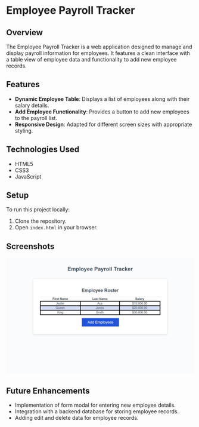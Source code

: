 # Employee Payroll Tracker

## Overview
The Employee Payroll Tracker is a web application designed to manage and display payroll information for employees. It features a clean interface with a table view of employee data and functionality to add new employee records.

## Features
- **Dynamic Employee Table**: Displays a list of employees along with their salary details.
- **Add Employee Functionality**: Provides a button to add new employees to the payroll list.
- **Responsive Design**: Adapted for different screen sizes with appropriate styling.

## Technologies Used
- HTML5
- CSS3
- JavaScript

## Setup
To run this project locally:
1. Clone the repository.
2. Open `index.html` in your browser.

## Screenshots
![Employee Payroll Tracker](payroll-checker/Develop/images/Payroll.png/)

## Future Enhancements
- Implementation of form modal for entering new employee details.
- Integration with a backend database for storing employee records.
- Adding edit and delete data for employee records.
